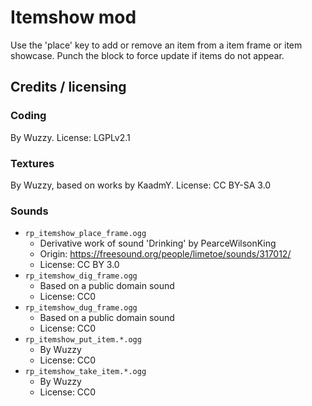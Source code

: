 # Itemshow mod

Use the 'place' key to add or remove an item from a item frame or item showcase.
Punch the block to force update if items do not appear.

## Credits / licensing

### Coding

By Wuzzy.
License: LGPLv2.1

### Textures

By Wuzzy, based on works by KaadmY.
License: CC BY-SA 3.0

### Sounds

* `rp_itemshow_place_frame.ogg`
    * Derivative work of sound 'Drinking' by PearceWilsonKing
    * Origin: <https://freesound.org/people/limetoe/sounds/317012/>
    * License: CC BY 3.0
* `rp_itemshow_dig_frame.ogg`
    * Based on a public domain sound
    * License: CC0
* `rp_itemshow_dug_frame.ogg`
    * Based on a public domain sound
    * License: CC0
* `rp_itemshow_put_item.*.ogg`
    * By Wuzzy
    * License: CC0
* `rp_itemshow_take_item.*.ogg`
    * By Wuzzy
    * License: CC0
